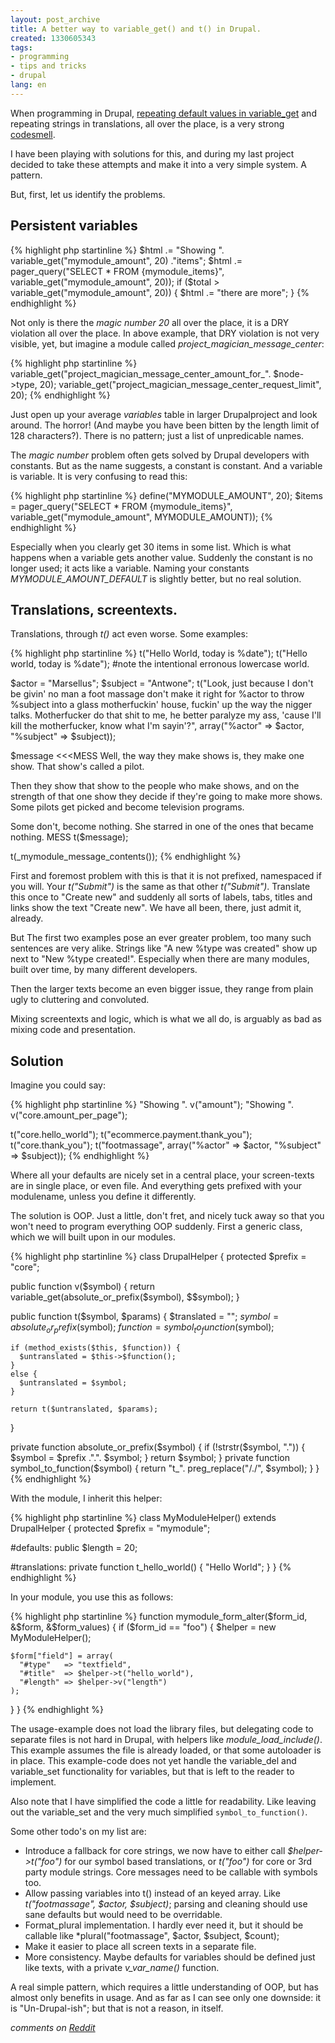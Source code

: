 ```yaml
---
layout: post_archive
title: A better way to variable_get() and t() in Drupal.
created: 1330605343
tags:
- programming
- tips and tricks
- drupal
lang: en
---
```

When programming in Drupal, [repeating default values in variable_get](http://drupal.stackexchange.com/questions/23162/using-variable-get-in-multiple-places-without-duplicating-default) and repeating strings in translations, all over the place, is a very strong [codesmell](http://martinfowler.com/bliki/CodeSmell.html).

I have been playing with solutions for this, and during my last project decided to take these attempts and make it into a very simple system. A pattern.

But, first, let us identify the problems. 

## Persistent variables

{% highlight php startinline %}
$html .= "Showing ". variable_get("mymodule_amount", 20) ."items";
$html .= pager_query("SELECT * FROM {mymodule_items}", variable_get("mymodule_amount", 20));
if ($total > variable_get("mymodule_amount", 20)) {
  $html .= "there are more";
}
{% endhighlight %}

Not only is there the *magic number 20* all over the place, it is a DRY violation all over the place.
In above example, that DRY violation is not very visible, yet, but imagine a module called *project_magician_message_center*:

{% highlight php startinline %}
variable_get("project_magician_message_center_amount_for_". $node->type, 20);
variable_get("project_magician_message_center_request_limit", 20);
{% endhighlight %}

Just open up your average *variables* table in larger Drupalproject and look around. The horror! (And maybe you have been bitten by the length limit of 128 characters?). There is no pattern; just a list of unpredicable names.

The *magic number* problem often gets solved by Drupal developers with constants. But as the name suggests,
a constant is constant. And a variable is variable. It is very confusing to read this:

{% highlight php startinline %}
define("MYMODULE_AMOUNT", 20);
$items = pager_query("SELECT * FROM {mymodule_items}", variable_get("mymodule_amount", MYMODULE_AMOUNT));
{% endhighlight %}

Especially when you clearly get 30 items in some list. Which is what happens when a variable gets another value. Suddenly the constant is no longer
used; it acts like a variable. Naming your constants *MYMODULE_AMOUNT_DEFAULT* is slightly better, but no real solution.

## Translations, screentexts.

Translations, through *t()* act even worse. Some examples:

{% highlight php startinline %}
t("Hello World, today is %date");
t("Hello world, today is %date"); #note the intentional erronous lowercase world.

$actor = "Marsellus";
$subject = "Antwone";
t("Look, just because I don't be givin' no man a foot massage don't make it right for %actor to throw %subject into a glass motherfuckin' house, fuckin' up the way the nigger talks. Motherfucker do that shit to me, he better paralyze my ass, 'cause I'll kill the motherfucker, know what I'm sayin'?", array("%actor" => $actor, "%subject" => $subject));

$message <<<MESS
Well, the way they make shows is, they make one show. That show's called a pilot. 

Then they show that show to the people who make shows, and on the strength of that one show they decide if they're going to make more shows. Some pilots get picked and become television programs.

Some don't, become nothing. She starred in one of the ones that became nothing.
MESS
t($message);

t(_mymodule_message_contents());
{% endhighlight %}


First and foremost problem with this is that it is not prefixed, namespaced if you will. Your *t("Submit")* is the same as that other *t("Submit")*. Translate this once to "Create new" and suddenly all sorts of labels, tabs, titles and links show the text "Create new". We have all been, there, just admit it, already.

But The first two examples pose an ever greater problem, too many such sentences are very alike. Strings like "A new %type was created" show up next to "New %type created!". Especially when there are many modules, built over time, by many different developers.

Then the larger texts become an even bigger issue, they range from plain ugly to cluttering and convoluted.

Mixing screentexts and logic, which is what we all do, is arguably as bad as mixing code and presentation.

## Solution

Imagine you could say:

{% highlight php startinline %}
"Showing ". v("amount");
"Showing ". v("core.amount_per_page");

t("core.hello_world");
t("ecommerce.payment.thank_you");
t("core.thank_you");
t("footmassage", array("%actor" => $actor, "%subject" => $subject));
{% endhighlight %}

Where all your defaults are nicely set in a central place, your screen-texts are in single place, or even file. And everything gets prefixed with your modulename, unless you define it differently.

The solution is OOP. Just a little, don't fret, and nicely tuck away so that you won't need to program everything OOP suddenly. First a generic class, which we will built upon in our modules.

{% highlight php startinline %}
class DrupalHelper {
  protected $prefix = "core";

  public function v($symbol) {
    return variable_get(absolute_or_prefix($symbol), $$symbol);
  }

  public function t($symbol, $params) {
    $translated = "";
    $symbol = absolute_or_prefix($symbol);
    $function = symbol_to_function($symbol);

    if (method_exists($this, $function)) {
      $untranslated = $this->$function();
    }
    else {
      $untranslated = $symbol;
    }

    return t($untranslated, $params);
  }

  private function absolute_or_prefix($symbol) {
    if (!strstr($symbol, ".")) {
      $symbol = $prefix .".". $symbol;
    }
    return $symbol;
  }
  private function symbol_to_function($symbol) {
    return "t_". preg_replace("/\./", $symbol);
  }
}
{% endhighlight %}

With the module, I inherit this helper:

{% highlight php startinline %}
class MyModuleHelper() extends DrupalHelper {
  protected $prefix = "mymodule";

  #defaults:
  public $length = 20;

  #translations:
  private function t_hello_world() {
    "Hello World";
  }
}
{% endhighlight %}

In your module, you use this as follows:

{% highlight php startinline %}
function mymodule_form_alter($form_id, &$form, &$form_values) {
  if ($form_id == "foo") {
    $helper = new MyModuleHelper();

    $form["field"] = array(
      "#type"   => "textfield",
      "#title"  => $helper->t("hello_world"),
      "#length" => $helper->v("length")
    );
  }
}
{% endhighlight %}

The usage-example does not load the library files, but delegating code to separate files is not hard in Drupal, with helpers like *module_load_include()*. This example assumes the file is already loaded, or that some autoloader is in place.
This example-code does not yet handle the variable_del and variable_set functionality for variables, but that is left to the reader to implement.

Also note that I have simplified the code a little for readability. Like
leaving out the variable_set and the very much simplified
`symbol_to_function()`.

Some other todo's on my list are:

* Introduce a fallback for core strings, we now have to either call *$helper->t("foo")* for our symbol based translations, or *t("foo")* for core or 3rd party module strings. Core messages need to be callable with symbols too.
* Allow passing variables into t() instead of an keyed array. Like *t("footmassage", $actor, $subject)*; parsing and cleaning should use sane defaults but would need to be overridable.
* Format_plural implementation. I hardly ever need it, but it should be callable like *plural("footmassage", $actor, $subject, $count);
* Make it easier to place all screen texts in a separate file.
* More consistency. Maybe defaults for variables should be defined just like texts, with a private *v_var_name()* function.

A real simple pattern, which requires a little understanding of OOP, but has almost only benefits in usage. And as far as I can see only one downside: it is "Un-Drupal-ish"; but that is not a reason, in itself.

*comments on [Reddit](http://www.reddit.com/r/drupal/comments/qcuqa/a_better_way_to_variable_get_and_t_in_drupal/)*
